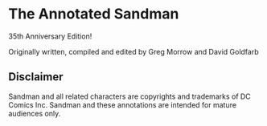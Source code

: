 # The Annotated Sandman

35th Anniversary Edition!

Originally written, compiled and edited by Greg Morrow and David Goldfarb

## Disclaimer
Sandman and all related characters are copyrights and trademarks of DC Comics Inc.  Sandman and these annotations are intended for mature audiences only.